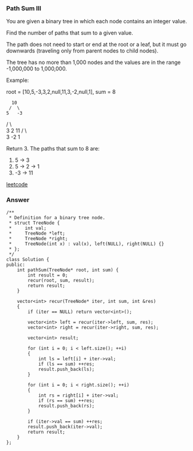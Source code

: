 ### Path Sum III
You are given a binary tree in which each node contains an integer value.

Find the number of paths that sum to a given value.

The path does not need to start or end at the root or a leaf, but it must go downwards (traveling only from parent nodes to child nodes).

The tree has no more than 1,000 nodes and the values are in the range -1,000,000 to 1,000,000.

Example:

root = [10,5,-3,3,2,null,11,3,-2,null,1], sum = 8

      10
     /  \
    5   -3
   / \    \
  3   2   11
 / \   \
3  -2   1

Return 3. The paths that sum to 8 are:

1.  5 -> 3
2.  5 -> 2 -> 1
3. -3 -> 11

[leetcode](https://leetcode.com/problems/path-sum-iii/description/)

### Answer

	/**
	 * Definition for a binary tree node.
	 * struct TreeNode {
	 *     int val;
	 *     TreeNode *left;
	 *     TreeNode *right;
	 *     TreeNode(int x) : val(x), left(NULL), right(NULL) {}
	 * };
	 */
	class Solution {
	public:
	    int pathSum(TreeNode* root, int sum) {
	        int result = 0;
	        recur(root, sum, result);
	        return result;
	    }
	    
	    vector<int> recur(TreeNode* iter, int sum, int &res)
	    {
	        if (iter == NULL) return vector<int>();
	        
	        vector<int> left = recur(iter->left, sum, res);
	        vector<int> right = recur(iter->right, sum, res);
	        
	        vector<int> result;
	        
	        for (int i = 0; i < left.size(); ++i)
	        {
	            int ls = left[i] + iter->val;
	            if (ls == sum) ++res;
	            result.push_back(ls);
	        }
	        
	        for (int i = 0; i < right.size(); ++i)
	        {
	            int rs = right[i] + iter->val;
	            if (rs == sum) ++res;
	            result.push_back(rs);
	        }
	        
	        if (iter->val == sum) ++res;
	        result.push_back(iter->val);
	        return result;
	    }
	};
